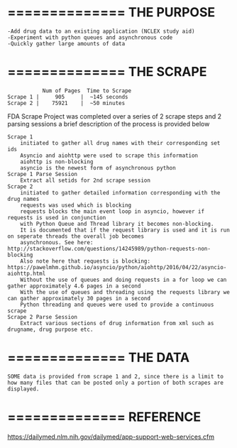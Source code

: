 ==============
THE PURPOSE
==============
	-Add drug data to an existing application (NCLEX study aid)
	-Experiment with python queues and asynchronous code
	-Quickly gather large amounts of data
==============
THE SCRAPE
==============
		       Num of Pages  Time to Scrape
	Scrape 1 |     905     |  ~145 seconds  
	Scrape 2 |    75921    |  ~50 minutes

FDA Scrape Project was completed over a series of 2 scrape steps and 2 parsing sessions a brief description of the process is provided below

	Scrape 1
		initiated to gather all drug names with their corresponding set ids
		Asyncio and aiohttp were used to scrape this information
		aiohttp is non-blocking
		asyncio is the newest form of asynchronous python
	Scrape 1 Parse Session
		Extract all setids for 2nd scrape session
	Scrape 2
		initiated to gather detailed information corresponding with the drug names
		requests was used which is blocking
		requests blocks the main event loop in asyncio, however if requests is used in conjunction
		with Python Queue and Thread library it becomes non-blocking.
		It is documented that if the request library is used and it is run on seperate threads the overall job becomes
		asynchronous. See here: http://stackoverflow.com/questions/14245989/python-requests-non-blocking
		Also note here that requests is blocking: https://pawelmhm.github.io/asyncio/python/aiohttp/2016/04/22/asyncio-aiohttp.html
		Without the use of queues and doing requests in a for loop we can gather approximately 4.6 pages in a second
		With the use of queues and threading using the requests library we can gather approximately 30 pages in a second
		Python threading and queues were used to provide a continuous scrape
	Scrape 2 Parse Session
		Extract various sections of drug information from xml such as drugname, drug purpose etc.
==============
THE DATA
==============
	SOME data is provided from scrape 1 and 2, since there is a limit to how many files that can be posted only a portion of both scrapes are displayed.
==============
REFERENCE
==============
https://dailymed.nlm.nih.gov/dailymed/app-support-web-services.cfm

